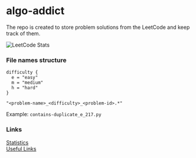 # algo-addict

The repo is created to store problem solutions from the LeetCode and keep track of them.

![LeetCode Stats](https://leetcode.card.workers.dev/?username=tonnio&style=auto&font=&extension=activity)

### File names structure
```
difficulty {
  e = "easy"
  m = "medium"
  h = "hard"
}

"<problem-name>_<difficulty>_<problem-id>.*"
```

Example: `contains-duplicate_e_217.py`


### Links
[Statistics](stats.md)  
[Useful Links](useful-links.md)

